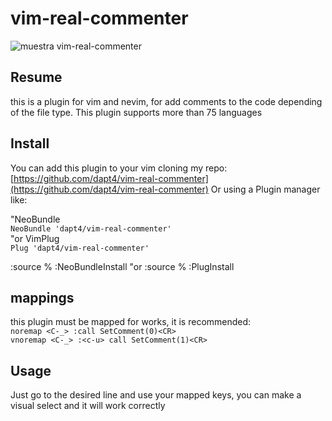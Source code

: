 # vim-real-commenter

![muestra vim-real-commenter](https://github.com/dapt4/vim-real-commenter/assets/67972962/8086879d-aafa-499f-833d-5afcb050c528)

## Resume
this is a plugin for vim and nevim, for add comments to the code depending of the file type. This plugin supports more than 75 languages

## Install
You can add this plugin to your vim cloning my repo:
[https://github.com/dapt4/vim-real-commenter](https://github.com/dapt4/vim-real-commenter)
Or using a Plugin manager like:

"NeoBundle\
`NeoBundle 'dapt4/vim-real-commenter'`\
"or VimPlug\
`Plug 'dapt4/vim-real-commenter'`

:source %
:NeoBundleInstall
"or
:source %
:PlugInstall

## mappings
this plugin must be mapped for works, it is recommended:\
`noremap <C-_> :call SetComment(0)<CR>`\
`vnoremap <C-_> :<c-u> call SetComment(1)<CR>`


## Usage
Just go to the desired line and use your mapped keys, you can make a visual select and it will work correctly
